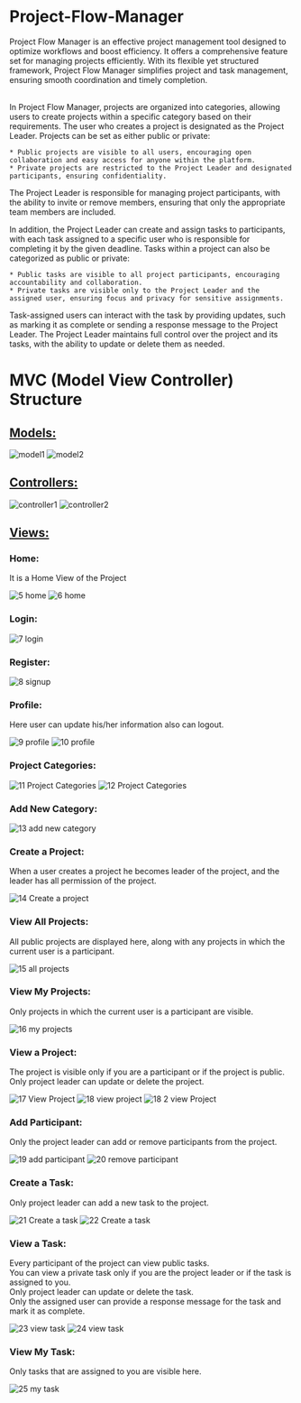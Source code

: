 # Project-Flow-Manager
Project Flow Manager is an effective project management tool designed to optimize workflows and boost efficiency. It offers a comprehensive feature set for managing projects efficiently. With its flexible yet structured framework, Project Flow Manager simplifies project and task management, ensuring smooth coordination and timely completion.<br>
<br>

In Project Flow Manager, projects are organized into categories, allowing users to create projects within a specific category based on their requirements. The user who creates a project is designated as the Project Leader. Projects can be set as either public or private:

    * Public projects are visible to all users, encouraging open collaboration and easy access for anyone within the platform.
    * Private projects are restricted to the Project Leader and designated participants, ensuring confidentiality.

The Project Leader is responsible for managing project participants, with the ability to invite or remove members, ensuring that only the appropriate team members are included.

In addition, the Project Leader can create and assign tasks to participants, with each task assigned to a specific user who is responsible for completing it by the given deadline.
Tasks within a project can also be categorized as public or private:

    * Public tasks are visible to all project participants, encouraging accountability and collaboration.
    * Private tasks are visible only to the Project Leader and the assigned user, ensuring focus and privacy for sensitive assignments.

Task-assigned users can interact with the task by providing updates, such as marking it as complete or sending a response message to the Project Leader. 
The Project Leader maintains full control over the project and its tasks, with the ability to update or delete them as needed.


# MVC (Model View Controller) Structure
## <u>Models:</u>

![model1](https://github.com/user-attachments/assets/c70dfe18-dcbc-487d-b9c0-b98c25b72483)
![model2](https://github.com/user-attachments/assets/ac905405-0e5e-4d4c-9ccb-7f1447f64d69)


## <u>Controllers:</u>

![controller1](https://github.com/user-attachments/assets/6c69711a-2845-4629-b156-18593a3f4e3e)
![controller2](https://github.com/user-attachments/assets/c6008733-090b-4b10-be0f-bfb3d3a88e13)


## <u>Views:</u> 
### Home:
It is a Home View of the Project

![5  home](https://github.com/user-attachments/assets/0405d785-6032-4a21-ae8c-bcc3583f605d)
![6  home](https://github.com/user-attachments/assets/bc0427d1-b7f2-4ac2-843a-289c3b5f2b4f)


### Login:

![7  login](https://github.com/user-attachments/assets/49779892-d769-4172-a226-00c58bec4e1e)


### Register:

![8  signup](https://github.com/user-attachments/assets/683c7679-d5ce-4eba-a192-2372be058179)


### Profile:
Here user can update his/her information also can logout. 

![9  profile](https://github.com/user-attachments/assets/4ae70346-1f4a-4dda-b4e3-53ba3ada76a1)
![10  profile](https://github.com/user-attachments/assets/9ae147f2-10ba-4beb-bf32-7530f64c91fa)


### Project Categories:

![11  Project Categories](https://github.com/user-attachments/assets/e689ee39-eed3-4ed5-a34b-7f19a2c32421)
![12  Project Categories](https://github.com/user-attachments/assets/ac147506-317f-4c5a-9ecf-da5cd9ca7908)


### Add New Category:

![13  add new category](https://github.com/user-attachments/assets/ecf5e19c-6571-4156-a704-3dbbcd08bad7)


### Create a Project:
When a user creates a project he becomes leader of the project, and the leader has all permission of the project.

![14  Create a project](https://github.com/user-attachments/assets/42eeb495-922b-4fa1-824c-d8428a554766)


### View All Projects:
All public projects are displayed here, along with any projects in which the current user is a participant.

![15  all projects](https://github.com/user-attachments/assets/a0d617a8-8720-4b72-b667-1fe026436b1b)


### View My Projects:
Only projects in which the current user is a participant are visible.

![16 my projects](https://github.com/user-attachments/assets/bdba93e7-be1c-43c0-b961-4f69a7f7042e)


### View a Project:
The project is visible only if you are a participant or if the project is public. <br>
Only project leader can update or delete the project.

![17  View Project](https://github.com/user-attachments/assets/3174c75b-282c-49ca-87ce-d68a28249ae5)
![18  view project](https://github.com/user-attachments/assets/475ccba0-dbd4-4a98-8f5c-eeec03980216)
![18 2  view Project](https://github.com/user-attachments/assets/c4002c50-a216-4920-ac14-dd4e1ad0e8ea)


### Add Participant:
Only the project leader can add or remove participants from the project.

![19  add participant](https://github.com/user-attachments/assets/eb84743f-1299-46f1-8537-b7d1aef9cce8)
![20  remove participant](https://github.com/user-attachments/assets/9d731e1e-6ec4-4782-9d5b-fdc0160fcfaa)


### Create a Task:
Only project leader can add a new task to the project.

![21  Create a task](https://github.com/user-attachments/assets/9de02a48-36c1-4558-835d-44029ed356b2)
![22  Create a task](https://github.com/user-attachments/assets/44c4e831-dc51-4851-9ad7-ee1c56898e5d)


### View a Task:
Every participant of the project can view public tasks. <br>
You can view a private task only if you are the project leader or if the task is assigned to you. <br>
Only project leader can update or delete the task. <br>
Only the assigned user can provide a response message for the task and mark it as complete.

![23  view task](https://github.com/user-attachments/assets/fd90f03a-2665-4195-b319-1ac1adc12834)
![24  view task](https://github.com/user-attachments/assets/8c00a3c7-70c6-4bcf-95d5-5c084caed56d)


### View My Task:
Only tasks that are assigned to you are visible here.

![25  my task](https://github.com/user-attachments/assets/e3c8e1c8-7ad0-48d2-b778-2d28b1f55ae3)










